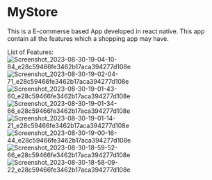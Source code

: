 # MyStore
This is a E-commerse based App developed in react native. This app contain all the features which a shopping app may have.

List of Features: 
![Screenshot_2023-08-30-19-04-10-84_e28c59466fe3462b17aca394277d108e](https://github.com/sahilsherazi1712/MyStore/assets/111113315/7d0b2506-2ef1-438d-a750-21d0e9f21413)
![Screenshot_2023-08-30-19-02-04-71_e28c59466fe3462b17aca394277d108e](https://github.com/sahilsherazi1712/MyStore/assets/111113315/4042c14c-db33-4846-b9e8-ab2412baee04)
![Screenshot_2023-08-30-19-01-43-60_e28c59466fe3462b17aca394277d108e](https://github.com/sahilsherazi1712/MyStore/assets/111113315/8794b61d-21b3-418b-8531-3a2a949e2ee0)
![Screenshot_2023-08-30-19-01-34-66_e28c59466fe3462b17aca394277d108e](https://github.com/sahilsherazi1712/MyStore/assets/111113315/4d830f41-2e92-4154-8508-b9004d2cef11)
![Screenshot_2023-08-30-19-01-14-21_e28c59466fe3462b17aca394277d108e](https://github.com/sahilsherazi1712/MyStore/assets/111113315/e48cc1b8-a6a7-4648-be4a-69cb00a404f4)
![Screenshot_2023-08-30-19-00-16-44_e28c59466fe3462b17aca394277d108e](https://github.com/sahilsherazi1712/MyStore/assets/111113315/6aab5c03-a19e-40f7-bdac-a38235f2cb9a)
![Screenshot_2023-08-30-18-59-52-66_e28c59466fe3462b17aca394277d108e](https://github.com/sahilsherazi1712/MyStore/assets/111113315/4f452fde-0b7b-4867-936f-596ca0a18691)
![Screenshot_2023-08-30-18-58-09-22_e28c59466fe3462b17aca394277d108e](https://github.com/sahilsherazi1712/MyStore/assets/111113315/9ec3c664-bd48-4f40-aea9-4b39828f7add)
